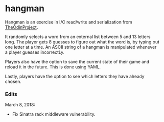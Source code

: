 # hangman

Hangman is an exercise in I/O read/write and serialization
from [TheOdinProject](http://www.theodinproject.com/ruby-programming/file-i-o-and-serialization).

It randomly selects a word from an external list between 5 and 13 letters long.  The player gets 8 guesses to figure out what the word is,
by typing out one letter at a time.  An ASCII string of a hangman is manipulated whenever a player guesses incorrectLy.

Players also have the option to save the current state of their game and reload it in the future.  This is done using YAML.

Lastly, players have the option to see which letters they have already chosen.

### Edits

March 8, 2018:
 - Fix Sinatra rack middleware vulnerability.